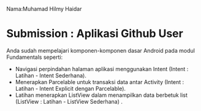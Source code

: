 Nama:Muhamad Hilmy Haidar

# Submission : Aplikasi Github User

Anda sudah mempelajari komponen-komponen dasar Android pada modul Fundamentals seperti:

- Navigasi perpindahan halaman aplikasi menggunakan Intent (Intent : Latihan - Intent Sederhana).
- Menerapkan Parcelable untuk transaksi data antar Activity (Intent : Latihan - Intent Explicit
 dengan Parcelable).
- Latihan menerapkan ListView dalam menampilkan data berbetuk list (ListView : Latihan - ListView
 Sederhana) .
